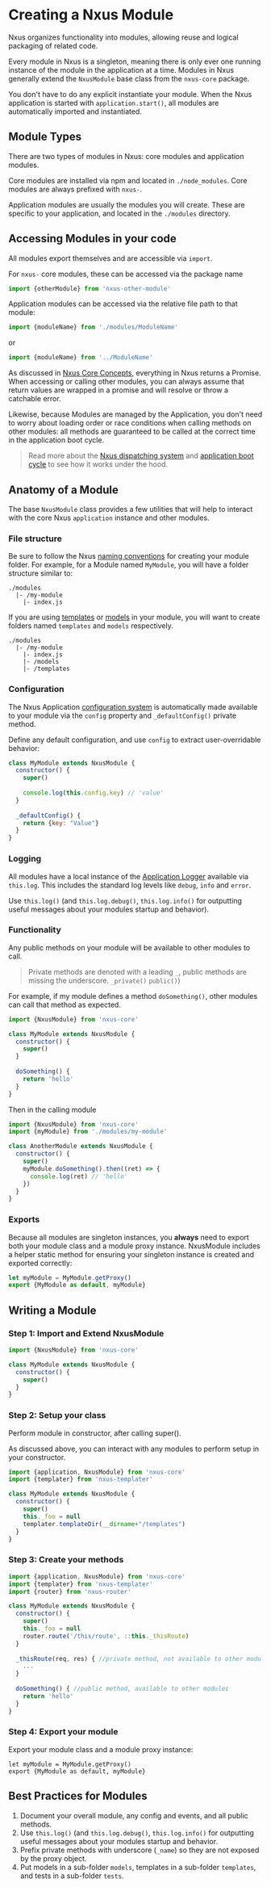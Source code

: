 # Creating a Nxus Module

Nxus organizes functionality into modules, allowing reuse and logical packaging of related code.

Every module in Nxus is a singleton, meaning there is only ever one running instance of the module in the application at a time.  Modules in Nxus generally extend the `NxusModule` base class from the `nxus-core` package.

You don't have to do any explicit instantiate your module. When the Nxus application is started with `application.start()`, all modules are automatically imported and instantiated.

## Module Types
There are two types of modules in Nxus: core modules and application modules.

Core modules are installed via npm and located in `./node_modules`. Core modules are always prefixed with `nxus-`.

Application modules are usually the modules you will create.  These are specific to your application, and located in the `./modules` directory.

## Accessing Modules in your code

All modules export themselves and are accessible via `import`.

For `nxus-` core modules, these can be accessed via the package name

```javascript
import {otherModule} from 'nxus-other-module'
```

Application modules can be accessed via the relative file path to that module:

```javascript
import {moduleName} from './modules/ModuleName'
```

or 

```javascript
import {moduleName} from '../ModuleName'
```

As discussed in [Nxus Core Concepts](), everything in Nxus returns a Promise.  When accessing or calling other modules, you can always assume that return values are wrapped in a promise and will resolve or throw a catchable error.

Likewise, because Modules are managed by the Application, you don't need to worry about loading order or race conditions when calling methods on other modules: all methods are guaranteed to be called at the correct time in the application boot cycle.

> Read more about the [Nxus dispatching system]() and [application boot cycle]() to see how it works under the hood.

## Anatomy of a Module
The base `NxusModule` class provides a few utilities that will help to interact with the core Nxus `application` instance and other modules.

### File structure

Be sure to follow the Nxus [naming conventions]() for creating your module folder.  For example, for a Module named `MyModule`, you will have a folder structure similar to:

```
./modules
  |- /my-module
    |- index.js
```

If you are using [templates]() or [models]() in your module, you will want to create folders named `templates` and `models` respectively.

```
./modules
  |- /my-module
    |- index.js
    |- /models
    |- /templates
```

### Configuration
The Nxus Application [configuration system]() is automatically made available to your module via the `config` property and `_defaultConfig()` private method.

Define any default configuration, and use `config` to extract user-overridable behavior:

```javascript
class MyModule extends NxusModule {
  constructor() {
    super()
    
    console.log(this.config.key) // 'value'
  }
  
  _defaultConfig() {
    return {key: "Value"}
  }
}
```

### Logging

All modules have a local instance of the [Application Logger]() available via `this.log`. This includes the standard log levels like `debug`, `info` and `error`.

Use `this.log()` (and `this.log.debug()`, `this.log.info()` for outputting useful messages about your modules startup and behavior).

### Functionality

Any public methods on your module will be available to other modules to call.

> Private methods are denoted with a leading `_`, public methods are missing the underscore. `_private()` `public()`)

For example, if my module defines a method `doSomething()`, other modules can call that method as expected.

```javascript
import {NxusModule} from 'nxus-core'

class MyModule extends NxusModule {
  constructor() {
    super()
  }
  
  doSomething() {
    return 'hello'
  }
}
```

Then in the calling module

```javascript
import {NxusModule} from 'nxus-core'
import {myModule} from './modules/my-module'

class AnotherModule extends NxusModule {
  constructor() {
    super()
    myModule.doSomething().then((ret) => {
      console.log(ret) // 'hello'
    })
  }
}
```

### Exports

Because all modules are singleton instances, you **always** need to export both your module class and a module proxy instance. NxusModule includes a helper static method for ensuring your singleton instance is created and exported correctly:

```javascript
let myModule = MyModule.getProxy()
export {MyModule as default, myModule}
```

## Writing a Module

### Step 1: Import and Extend NxusModule
```javascript
import {NxusModule} from 'nxus-core'

class MyModule extends NxusModule {
  constructor() {
    super()
  }
}
```

### Step 2: Setup your class

Perform module in constructor, after calling super(). 

As discussed above, you can interact with any modules to perform setup in your constructor.

```javascript
import {application, NxusModule} from 'nxus-core'
import {templater} from 'nxus-templater'

class MyModule extends NxusModule {
  constructor() {
    super()
    this._foo = null
    templater.templateDir(__dirname+"/templates")
  }
}
```

### Step 3: Create your methods

```javascript
import {application, NxusModule} from 'nxus-core'
import {templater} from 'nxus-templater'
import {router} from 'nxus-router'

class MyModule extends NxusModule {
  constructor() {
    super()
    this._foo = null
    router.route('/this/route', ::this._thisRoute)
  }
  
  _thisRoute(req, res) { //private method, not available to other modules
    ...
  }
  
  doSomething() { //public method, available to other modules
    return 'hello'
  }
}
```


### Step 4: Export your module

Export your module class and a module proxy instance:
```
let myModule = MyModule.getProxy()
export {MyModule as default, myModule}
```

## Best Practices for Modules

1. Document your overall module, any config and events, and all public methods.
2. Use `this.log()` (and `this.log.debug()`, `this.log.info()` for outputting useful messages about your modules startup and behavior.
2. Prefix private methods with underscore (`_name`) so they are not exposed by the proxy object.
3. Put models in a sub-folder `models`, templates in a sub-folder `templates`, and tests in a sub-folder `tests`.